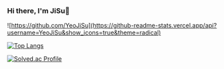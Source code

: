 ### Hi there, I'm JiSu👋
![https://github.com/YeoJiSu](https://github-readme-stats.vercel.app/api?username=YeoJiSu&show_icons=true&theme=radical)

[![Top Langs](https://github-readme-stats.vercel.app/api/top-langs/?username=YeoJiSu&show_icons=true&langs_count=6&layout=compact&hide=shell&theme=radical)](https://github.com/YeoJiSu?tab=repositories)

[![Solved.ac Profile](http://mazassumnida.wtf/api/v2/generate_badge?boj=duwltn1301)](https://solved.ac/duwltn1301/)
<!--
**YeoJiSu/YeoJiSu** is a ✨ _special_ ✨ repository because its `README.md` (this file) appears on your GitHub profile.

Here are some ideas to get you started:

- 🔭 I’m currently working on ...
- 🌱 I’m currently learning ...
- 👯 I’m looking to collaborate on ...
- 🤔 I’m looking for help with ...
- 💬 Ask me about ...
- 📫 How to reach me: ...
- 😄 Pronouns: ...
- ⚡ Fun fact: ...
-->
